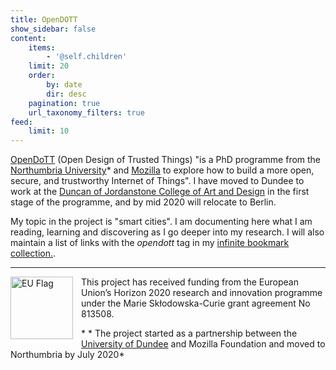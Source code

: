 ```yaml
---
title: OpenDOTT
show_sidebar: false
content:
    items:
        - '@self.children'
    limit: 20
    order:
        by: date
        dir: desc
    pagination: true
    url_taxonomy_filters: true
feed:
    limit: 10
---
```


[OpenDoTT](https://opendott.org) (Open Design of Trusted Things) "is a PhD programme from the [Northumbria University](https://northumbria.ac.uk/)* and [Mozilla](https://www.mozilla.org) to explore how to build a more open, secure, and trustworthy Internet of Things". I have moved to Dundee to work at the [Duncan of Jordanstone College of Art and Design](https://www.dundee.ac.uk/djcad/) in the first stage of the programme, and by mid 2020 will relocate to Berlin.

My topic in the project is "smart cities". I am documenting here what I am reading, learning and discovering as I go deeper into my research. I will also maintain a list of links with the *opendott* tag in my [infinite bookmark collection.](https://links.efeefe.me/?searchtags=opendott).

---

<div class='europe'>
		<img src="https://sites.dundee.ac.uk/opendott/wp-content/uploads/sites/107/2018/10/flag_yellow_low.jpg" align="left" width="100px" alt='EU Flag' style="padding-right:10px" /> This project has received funding from the European Union’s Horizon 2020 research and innovation programme under the Marie Skłodowska-Curie grant agreement No 813508.
	</div>

\* * The project started as a partnership between the [University of Dundee](https://www.dundee.ac.uk) and Mozilla Foundation and moved to Northumbria by July 2020*
